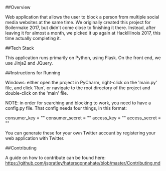 ##Overview

Web application that allows the user to block a person from multiple social media websites at the same time.  We originally created this project for Boilermake 2017, but didn't come close to finishing it there.  Instead, after leaving it for almost a month, we picked it up again at HackIllinois 2017, this time actually completing it.

##Tech Stack

This application runs primarily on Python, using Flask.  On the front end, we use Jinja2 and JQuery.


##Instructions for Running

Windows: either open the project in PyCharm, right-click on the 'main.py' file, and click 'Run', or navigate to the root directory of the project and double-click on the 'main' file.  

NOTE: in order for searching and blocking to work, you need to have a config.py file.  That config needs four things, in this format:

consumer_key = ""
consumer_secret = ""
access_key = ""
access_secret = ""

You can generate these for your own Twitter account by registering your web application with Twitter.

##Contributing

A guide on how to contribute can be found here: https://github.com/jspratley/hatersgonnahate/blob/master/Contributing.md
